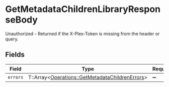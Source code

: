 # GetMetadataChildrenLibraryResponseBody

Unauthorized - Returned if the X-Plex-Token is missing from the header or query.


## Fields

| Field                                                                                                   | Type                                                                                                    | Required                                                                                                | Description                                                                                             |
| ------------------------------------------------------------------------------------------------------- | ------------------------------------------------------------------------------------------------------- | ------------------------------------------------------------------------------------------------------- | ------------------------------------------------------------------------------------------------------- |
| `errors`                                                                                                | T::Array<[Operations::GetMetadataChildrenErrors](../../models/operations/getmetadatachildrenerrors.md)> | :heavy_minus_sign:                                                                                      | N/A                                                                                                     |